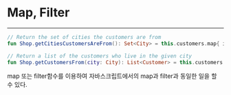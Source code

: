 
# Map, Filter
---

```kotlin
// Return the set of cities the customers are from
fun Shop.getCitiesCustomersAreFrom(): Set<City> = this.customers.map{ it.city }.toSet()

// Return a list of the customers who live in the given city
fun Shop.getCustomersFrom(city: City): List<Customer> = this.customers.filter{ it.city == city}
```

map 또는 filter함수를 이용하여 자바스크립트에서의 map과 filter과 동일한 일을 할 수 있다.
